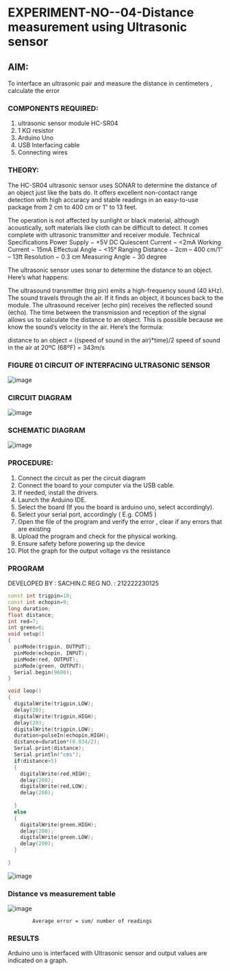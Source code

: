 # EXPERIMENT-NO--04-Distance measurement using Ultrasonic sensor

## AIM: 
To interface an ultrasonic pair and measure the distance in centimeters , calculate the error
 
### COMPONENTS REQUIRED:
1.	ultrasonic sensor module HC-SR04
2.	1 KΩ resistor 
3.	Arduino Uno 
4.	USB Interfacing cable 
5.	Connecting wires 

### THEORY: 
The HC-SR04 ultrasonic sensor uses SONAR to determine the distance of an object just like the bats do. It offers excellent non-contact range detection with high accuracy and stable readings in an easy-to-use package from 2 cm to 400 cm or 1” to 13 feet.

The operation is not affected by sunlight or black material, although acoustically, soft materials like cloth can be difficult to detect. It comes complete with ultrasonic transmitter and receiver module.
Technical Specifications
Power Supply − +5V DC
Quiescent Current − <2mA
Working Current − 15mA
Effectual Angle − <15°
Ranging Distance − 2cm – 400 cm/1″ – 13ft
Resolution − 0.3 cm
Measuring Angle − 30 degree

The ultrasonic sensor uses sonar to determine the distance to an object. Here’s what happens:

The ultrasound transmitter (trig pin) emits a high-frequency sound (40 kHz).
The sound travels through the air. If it finds an object, it bounces back to the module.
The ultrasound receiver (echo pin) receives the reflected sound (echo).
The time between the transmission and reception of the signal allows us to calculate the distance to an object. This is possible because we know the sound’s velocity in the air. Here’s the formula:

distance to an object = ((speed of sound in the air)*time)/2
speed of sound in the air at 20ºC (68ºF) = 343m/s

### FIGURE 01 CIRCUIT OF INTERFACING ULTRASONIC SENSOR 

![image](https://user-images.githubusercontent.com/36288975/166430594-5adb4ca9-5a42-4781-a7e6-7236b3766a85.png)

### CIRCUIT DIAGRAM

![image](https://github.com/Sachin-vlr/Experiment--04-Interfacing-digital-output-with-arduino-ultrasonic-sensor/assets/113497666/d6419e09-dce8-45fd-bf74-2feaf648a5b4)

### SCHEMATIC DIAGRAM

![image](https://github.com/Sachin-vlr/Experiment--04-Interfacing-digital-output-with-arduino-ultrasonic-sensor/assets/113497666/06c1ed0b-bfcc-4942-8d81-8babb12b9495)

### PROCEDURE:
1.	Connect the circuit as per the circuit diagram 
2.	Connect the board to your computer via the USB cable.
3.	If needed, install the drivers.
4.	Launch the Arduino IDE.
5.	Select the board (If you the board is arduino uno, select accordingly).
6.	Select your serial port, accordingly ( E.g. COM5 )
7.	Open the file of the program  and verify the error , clear if any errors that are existing 
8.	Upload the program and check for the physical working. 
9.	Ensure safety before powering up the device 
10.	Plot the graph for the output voltage vs the resistance 

### PROGRAM 
DEVELOPED BY : SACHIN.C
REG NO. : 212222230125
```C++
const int trigpin=10;
const int echopin=9;
long duration;
float distance;
int red=7;
int green=6;
void setup()
{
  pinMode(trigpin, OUTPUT);
  pinMode(echopin, INPUT);
  pinMode(red, OUTPUT);
  pinMode(green, OUTPUT);
  Serial.begin(9600);
}

void loop()
{
  digitalWrite(trigpin,LOW);
  delay(20);
  digitalWrite(trigpin,HIGH);
  delay(20);
  digitalWrite(trigpin,LOW);
  duration=pulseIn(echopin,HIGH);
  distance=duration*(0.034/2);
  Serial.print(distance);
  Serial.println("cms");
  if(distance>5)
  {
    digitalWrite(red,HIGH);
    delay(200);
    digitalWrite(red,LOW);
    delay(200);
    
  }
  else
  {
    digitalWrite(green,HIGH);
    delay(200);
    digitalWrite(green,LOW);
    delay(200);
  }
  
}
```
![image](https://github.com/Sachin-vlr/Experiment--04-Interfacing-digital-output-with-arduino-ultrasonic-sensor/assets/113497666/3a905fef-9926-4e73-8020-e1e91897c53b)


### Distance vs measurement table	
![image](https://github.com/Sachin-vlr/Experiment--04-Interfacing-digital-output-with-arduino-ultrasonic-sensor/assets/113497666/b20d17d5-19f9-4886-b174-a0f9ceb3f574)
			
			Average error = sum/ number of readings 
### RESULTS

Arduino uno is interfaced with Ultrasonic sensor and output values are indicated on a graph.
 
